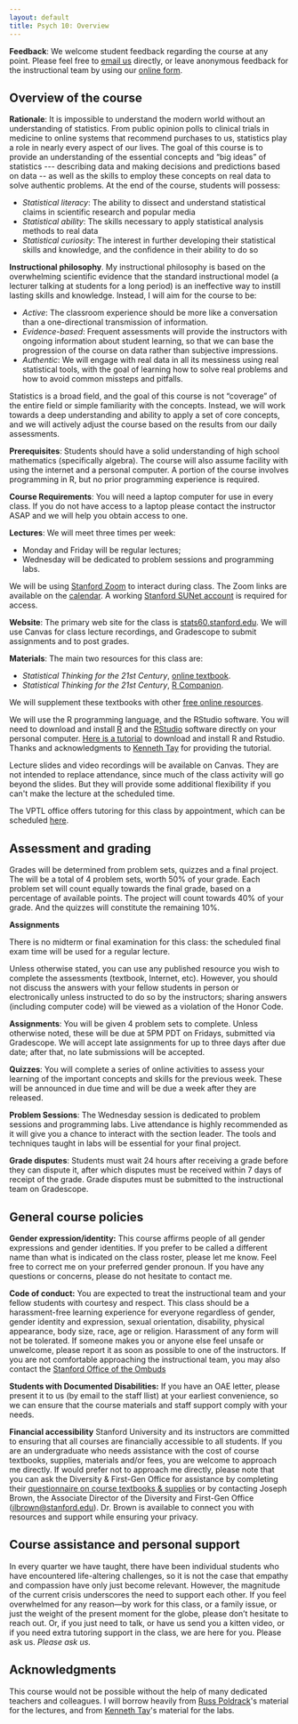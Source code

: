 ```yaml
---
layout: default
title: Psych 10: Overview
---
```


**Feedback**: We welcome student feedback regarding the course at any point.  Please feel free to [email us](mailto:stats60-sum1920-staff@lists.stanford.edu?subject=feedback)
directly, or leave anonymous feedback for the instructional team by using our [online form](https://forms.gle/LAQCWW2FWFVjNGt2A).

## Overview of the course

**Rationale**: It is impossible to understand the modern world without an understanding of statistics.  From public opinion polls to clinical trials in medicine to online systems that recommend purchases to us, statistics play a role in nearly every aspect of our lives. The goal of this course is to provide an understanding of the essential concepts and “big ideas” of statistics --- describing data and making decisions and predictions based on data -- as well as the skills to employ these concepts on real data to solve authentic problems. At the end of the course, students will possess:
- *Statistical literacy*: The ability to dissect and understand statistical claims in scientific research and popular media
- *Statistical ability*: The skills necessary to apply statistical analysis methods to real data
- *Statistical curiosity*: The interest in further developing their statistical skills and knowledge, and the confidence in their ability to do so

**Instructional philosophy**.  My instructional philosophy is based on the overwhelming scientific evidence that the standard instructional model  (a lecturer talking at students for a long period) is an ineffective way to instill lasting skills and knowledge.  Instead, I will aim for the course to be:
- *Active*: The classroom experience should be more like a conversation than a one-directional transmission of information.
- *Evidence-based*: Frequent assessments will provide the instructors with ongoing information about student learning, so that we can base the progression of the course on data rather than subjective impressions.
- *Authentic*: We will engage with real data in all its messiness using real statistical tools, with the goal of learning how to solve real problems and how to avoid common missteps and pitfalls.

Statistics is a broad field, and the goal of this course is not “coverage” of the entire field or simple familiarity with the concepts. Instead, we will work towards a deep understanding and ability to apply a set of core concepts, and we will actively adjust the course based on the results from our daily assessments.

**Prerequisites**: Students should have a solid understanding of high school mathematics (specifically algebra).  The course will also assume facility with using the internet and a personal computer. A portion of the course involves programming in R, but no prior programming experience is required.

**Course Requirements**:  You will need a laptop computer for use in every class.  If you do not have access to a laptop please contact the instructor ASAP and we will help you obtain access to one.

**Lectures**: We will meet three times per week:
- Monday and Friday will be regular lectures;
- Wednesday will be dedicated to problem sessions and programming labs.

We will be using [Stanford Zoom](https://uit.stanford.edu/service/zoom) to interact during class. The Zoom links are available on the [calendar](../calendar/). A working [Stanford SUNet account](https://accounts.stanford.edu/) is required for access. 

**Website**: The primary web site for the class is [stats60.stanford.edu](http://stats60.stanford.edu). We will use Canvas for class lecture recordings, and Gradescope to submit assignments and to post grades.

<!-- **Discussion**.  We will Piazza to allow you to get help efficiently from both your classmates and the instructors ([class Piazza page](https://piazza.com/stanford/summer2020/stats60psych10stats160)). Please post your questions about the course material and course logistics to Piazza so that everyone can benefit from the answer. We also highly encourage you to answer your classmates’ questions whenever possible – you will get extra practice with the material and receive feedback from the teaching team about your answers. As an added incentive, students who provide frequent, high-quality answers may receive extra credit on their final course grades. Additional guidelines about posting on Piazza are available on the [Piazza page](https://piazza.com/product/overview). -->

**Materials**: 
The main two resources for this class are:
- *Statistical Thinking for the 21st Century*, [online textbook](https://statsthinking21.github.io/statsthinking21-core-site/).
- *Statistical Thinking for the 21st Century*, [R Companion](https://statsthinking21.github.io/statsthinking21-R-site/).

We will supplement these textbooks with other [free online resources](../resources/).

We will use the R programming language, and the RStudio software. You will need to download and install [R](https://www.r-project.org/) and the [RStudio](https://rstudio.com/products/rstudio/download/#download) software directly on your personal computer. [Here is a tutorial](https://drive.google.com/drive/folders/1EPZQOahz-dYfdzajMtk5HpPNGV9rXg-K?usp=sharing) to download and install R and Rstudio. Thanks and acknowledgments to [Kenneth Tay](https://kjytay.github.io/) for providing the tutorial.

Lecture slides and video recordings will be available on Canvas. They are not intended to replace attendance, since much of the class activity will go beyond the slides. But they will provide some additional flexibility if you can't make the lecture at the scheduled time.

The VPTL office offers tutoring for this class by appointment, which can be scheduled [here](https://learningconnection.stanford.edu/appointments-and-drop-schedule).

## Assessment and grading

Grades will be determined from problem sets, quizzes and a final project. The will be a total of 4 problem sets, worth 50% of your grade. Each problem set will count equally towards the final grade, based on a percentage of available points. The project will count towards 40% of your grade. And the quizzes will constitute the remaining 10%. 

**Assignments**

There is no midterm or final examination for this class: the scheduled final exam time will be used for a regular lecture.

Unless otherwise stated, you can use any published resource you wish to complete the assessments (textbook, Internet, etc).  However, you should not discuss the answers with your fellow students in person or electronically unless instructed to do so by the instructors; sharing answers (including computer code) will be viewed as a violation of the Honor Code.

**Assignments**: You will be given 4 problem sets to complete.  Unless otherwise noted, these will be due at 5PM PDT on Fridays, submitted via Gradescope. We will accept late assignments for up to three days after due date; after that, no late submissions will be accepted.

**Quizzes**:  You will complete a series of online activities to assess your learning of the important concepts and skills for the previous week. These will be announced in due time and will be due a week after they are released.

**Problem Sessions**: The Wednesday session is dedicated to problem sessions and programming labs. Live attendance is highly recommended as it will give you a chance to interact with the section leader. The tools and techniques taught in labs will be essential for your final project.

**Grade disputes**:  Students must wait 24 hours after receiving a grade before they can dispute it, after which disputes must be received within 7 days of receipt of the grade. Grade disputes must be submitted to the instructional team on Gradescope.

## General course policies

**Gender expression/identity:**
This course affirms people of all gender expressions and gender identities. If you prefer to be called a different name than what is indicated on the class roster, please let me know. Feel free to correct me on your preferred gender pronoun. If you have any questions or concerns, please do not hesitate to contact me.

**Code of conduct:**
You are expected to treat the instructional team and your fellow students with courtesy and respect.
This class should be a harassment-free learning experience for everyone regardless of gender, gender identity and expression, sexual orientation, disability, physical appearance, body size, race, age or religion. Harassment of any form will not be tolerated.
If someone makes you or anyone else feel unsafe or unwelcome, please report it as soon as possible to one of the instructors. If you are not comfortable approaching the instructional team, you may also contact the [Stanford Office of the Ombuds](https://ombuds.stanford.edu/)

**Students with Documented Disabilities:**
If you have an OAE letter, please present it to us (by email to the staff llist) at your earliest convenience, so we can ensure that the course materials and staff support comply with your needs. 

**Financial accessibility**
Stanford University and its instructors are committed to ensuring that all courses are financially accessible to all students. If you are an undergraduate who needs assistance with the cost of course textbooks, supplies, materials and/or fees, you are welcome to approach me directly. If would prefer not to approach me directly, please note that you can ask the Diversity & First-Gen Office for assistance by completing their [questionnaire on course textbooks & supplies](http://tinyurl.com/jpqbarn) or by contacting Joseph Brown, the Associate Director of the Diversity and First-Gen Office (jlbrown@stanford.edu). Dr. Brown is available to connect you with resources and support while ensuring your privacy.

## Course assistance and personal support

In every quarter we have taught, there have been individual students who have encountered life-altering challenges, so it is not the case that empathy and compassion have only just become relevant. However, the magnitude of the current crisis underscores the need to support each other. If you feel overwhelmed for any reason—by work for this class, or a family issue, or just the weight of the present moment for the globe, please don’t hesitate to reach out. Or, if you just need to talk, or have us send you a kitten video, or if you need extra tutoring support in the class, we are here for you. Please ask us. *Please ask us.* 

## Acknowledgments

This course would not be possible without the help of many dedicated teachers and colleagues. I will borrow heavily from [Russ Poldrack](poldracklab.stanford.edu)'s material for the lectures, and from [Kenneth Tay](kjytay.github.io)'s material for the labs.
